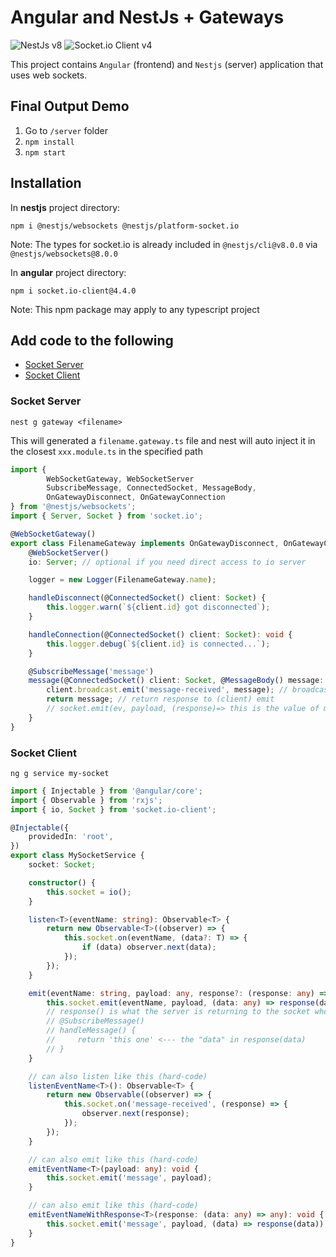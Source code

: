 # Angular and NestJs + Gateways

![NestJs v8](https://img.shields.io/badge/nestjs-8.0.0-red) ![Socket.io Client v4](https://img.shields.io/badge/socket.io--client-4.4.0-red)

This project contains `Angular` (frontend) and `Nestjs` (server) application that uses web sockets.

## Final Output Demo

1. Go to `/server` folder
2. `npm install`
3. `npm start`

## Installation

In **nestjs** project directory:

```
npm i @nestjs/websockets @nestjs/platform-socket.io
```

Note: The types for socket.io is already included in `@nestjs/cli@v8.0.0` via `@nestjs/websockets@8.0.0`

In **angular** project directory:

```
npm i socket.io-client@4.4.0
```

Note: This npm package may apply to any typescript project

## Add code to the following

-   [Socket Server](#socket-server)
-   [Socket Client](#socket-client)

### Socket Server

```
nest g gateway <filename>
```

This will generated a `filename.gateway.ts` file and nest will auto inject it in the closest `xxx.module.ts` in the specified path

```typescript
import { 
        WebSocketGateway, WebSocketServer
        SubscribeMessage, ConnectedSocket, MessageBody, 
        OnGatewayDisconnect, OnGatewayConnection
} from '@nestjs/websockets';
import { Server, Socket } from 'socket.io';

@WebSocketGateway()
export class FilenameGateway implements OnGatewayDisconnect, OnGatewayConnection {
    @WebSocketServer()
    io: Server; // optional if you need direct access to io server

    logger = new Logger(FilenameGateway.name);

    handleDisconnect(@ConnectedSocket() client: Socket) {
        this.logger.warn(`${client.id} got disconnected`);
    }

    handleConnection(@ConnectedSocket() client: Socket): void {
        this.logger.debug(`${client.id} is connected...`);
    }

    @SubscribeMessage('message')
    message(@ConnectedSocket() client: Socket, @MessageBody() message: string): string {
        client.broadcast.emit('message-received', message); // broadcast to every socket except sender
        return message; // return response to (client) emit
        // socket.emit(ev, payload, (response)=> this is the value of message)
    }
}
```

### Socket Client

```
ng g service my-socket
```

```typescript
import { Injectable } from '@angular/core';
import { Observable } from 'rxjs';
import { io, Socket } from 'socket.io-client';

@Injectable({
    providedIn: 'root',
})
export class MySocketService {
    socket: Socket;

    constructor() {
        this.socket = io();
    }

    listen<T>(eventName: string): Observable<T> {
        return new Observable<T>((observer) => {
            this.socket.on(eventName, (data?: T) => {
                if (data) observer.next(data);
            });
        });
    }

    emit(eventName: string, payload: any, response?: (response: any) => any): void {
        this.socket.emit(eventName, payload, (data: any) => response(data));
        // response() is what the server is returning to the socket who did SubscribedMessage()
        // @SubscribeMessage()
        // handleMessage() {
        //     return 'this one' <--- the "data" in response(data)
        // }
    }

    // can also listen like this (hard-code)
    listenEventName<T>(): Observable<T> {
        return new Observable((observer) => {
            this.socket.on('message-received', (response) => {
                observer.next(response);
            });
        });
    }

    // can also emit like this (hard-code)
    emitEventName<T>(payload: any): void {
        this.socket.emit('message', payload);
    }

    // can also emit like this (hard-code)
    emitEventNameWithResponse<T>(response: (data: any) => any): void {
        this.socket.emit('message', payload, (data) => response(data));
    }
}
```
